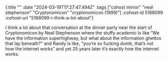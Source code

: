 {:title ""
 :date "2024-03-19T17:27:47.494Z"
 :tags ["cohost mirror" "neal stephenson" "Cryptonomicon" "cryptonomicon (1999)"]
 :cohost-id 5168099
 :cohost-url "5168099-i-think-a-lot-about"}

I think a lot about that conversation at the dinner party near the start of Cryptonomicon by Neal Stephenson where the stuffy academic is like “We have the information superhighway, but what about the information ghettos that lay beneath?” and Randy is like, “you’re so fucking dumb, that’s not how the internet works” and yet 25 years later it’s exactly how the internet works.